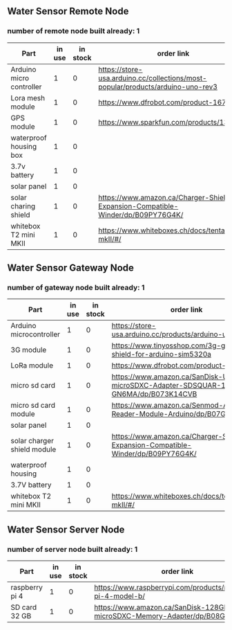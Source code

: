## Water Sensor Remote Node
### number of remote node built already: 1
| Part | in use | in stock | order link | 
| ---      | ---      | ---      | ---      |
| Arduino micro controller | 1 | 0 | https://store-usa.arduino.cc/collections/most-popular/products/arduino-uno-rev3 |
| Lora mesh module | 1 | 0 | https://www.dfrobot.com/product-1670.html |
| GPS module | 1 | 0 | https://www.sparkfun.com/products/13670 |
| waterproof housing box | 1 | 0 ||
| 3.7v battery | 1 | 0 |  |
| solar panel | 1 | 0 | |
| solar charing shield | 1 | 0 | https://www.amazon.ca/Charger-Shield-Expansion-Compatible-Winder/dp/B09PY76G4K/ |
| whitebox T2 mini MKII | 1 | 0 | https://www.whiteboxes.ch/docs/tentacle/t2-mkII/#/ |


## Water Sensor Gateway Node
### number of gateway node built already: 1

| Part | in use | in stock | order link |
| ---      | ---      | ---      | ---      |
| Arduino microcontroller | 1 | 0 | https://store-usa.arduino.cc/products/arduino-uno-rev3/ |
| 3G module | 1 | 0 | https://www.tinyosshop.com/3g-gprs-gsm-shield-for-arduino-sim5320a |
| LoRa module | 1 | 0 | https://www.dfrobot.com/product-1670.html |
| micro sd card | 1 | 0 | https://www.amazon.ca/SanDisk-Ultra-microSDXC-Adapter-SDSQUAR-128G-GN6MA/dp/B073K14CVB |
| micro sd card module | 1 | 0 | https://www.amazon.ca/Senmod-Adapter-Reader-Module-Arduino/dp/B07GXBP672 |
| solar panel | 1 | 0 | |
| solar charger shield module | 1 | 0 | https://www.amazon.ca/Charger-Shield-Expansion-Compatible-Winder/dp/B09PY76G4K/ |
| waterproof housing | 1 | 0 | |
| 3.7V battery | 1 | 0 | |
| whitebox T2 mini MKII | 1 | 0 | https://www.whiteboxes.ch/docs/tentacle/t2-mkII/#/ |
## Water Sensor Server Node
### number of server node built already: 1

| Part | in use | in stock | order link |
| ---      | ---      | ---      | ---      |
| raspberry pi 4 | 1 | 0 | https://www.raspberrypi.com/products/raspberry-pi-4-model-b/ |
| SD card 32 GB | 1 | 0 | https://www.amazon.ca/SanDisk-128GB-microSDXC-Memory-Adapter/dp/B08GY9NYRM/ |
